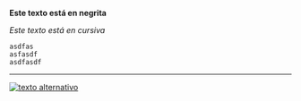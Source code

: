 **Este texto está en negrita**

*Este texto está en cursiva*

~~~
asdfas
asfasdf
asdfasdf
~~~

---


[![texto alternativo](https://s3.amazonaws.com/media.expresswriters.com/wp-content/uploads/2015/09/03015921/google-logo-1030x577.jpg)](www.google.es)

